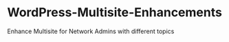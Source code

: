 WordPress-Multisite-Enhancements
================================

Enhance Multisite for Network Admins with different topics
